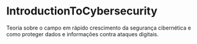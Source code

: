 # IntroductionToCybersecurity
Teoria sobre o campo em rápido crescimento da segurança cibernética e como proteger dados e informações contra ataques digitais.
